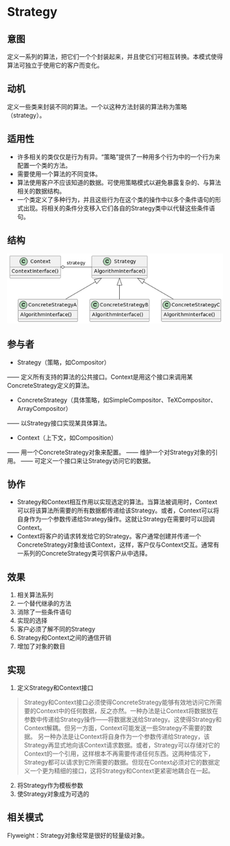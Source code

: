 # Strategy

## 意图

定义一系列的算法，把它们一个个封装起来，并且使它们可相互转换。本模式使得算法可独立于使用它的客户而变化。

## 动机

定义一些类来封装不同的算法。一个以这种方法封装的算法称为策略（strategy）。

## 适用性

- 许多相关的类仅仅是行为有异。“策略”提供了一种用多个行为中的一个行为来配置一个类的方法。
- 需要使用一个算法的不同变体。
- 算法使用客户不应该知道的数据。可使用策略模式以避免暴露复杂的、与算法相关的数据结构。
- 一个类定义了多种行为，并且这些行为在这个类的操作中以多个条件语句的形式出现。将相关的条件分支移入它们各自的Strategy类中以代替这些条件语句。

## 结构

![Strategy](Strategy.png)

## 参与者

- Strategy（策略，如Compositor）

—— 定义所有支持的算法的公共接口。Context是用这个接口来调用某ConcreteStrategy定义的算法。

- ConcreteStrategy（具体策略，如SimpleCompositor、TeXCompositor、ArrayCompositor）

—— 以Strategy接口实现某具体算法。

- Context（上下文，如Composition）

—— 用一个ConcreteStrategy对象来配置。
—— 维护一个对Strategy对象的引用。
—— 可定义一个接口来让Strategy访问它的数据。

## 协作

- Strategy和Context相互作用以实现选定的算法。当算法被调用时，Context可以将该算法所需要的所有数据都传递给该Strategy。或者，Context可以将自身作为一个参数传递给Strategy操作。这就让Strategy在需要时可以回调Context。
- Context将客户的请求转发给它的Strategy。客户通常创建并传递一个ConcreteStrategy对象给该Context，这样，客户仅与Context交互。通常有一系列的ConcreteStrategy类可供客户从中选择。

## 效果

1. 相关算法系列
2. 一个替代继承的方法
3. 消除了一些条件语句
4. 实现的选择
5. 客户必须了解不同的Strategy
6. Strategy和Context之间的通信开销
7. 增加了对象的数目

## 实现

1. 定义Strategy和Context接口

> Strategy和Context接口必须使得ConcreteStrategy能够有效地访问它所需要的Context中的任何数据，反之亦然。一种办法是让Context将数据放在参数中传递给Strategy操作——将数据发送给Strategy。这使得Strategy和Context解耦。但另一方面，Context可能发送一些Strategy不需要的数据。
> 另一种办法是让Context将自身作为一个参数传递给Strategy，该Strategy再显式地向该Context请求数据。或者，Strategy可以存储对它的Context的一个引用，这样根本不再需要传递任何东西。这两种情况下，Strategy都可以请求到它所需要的数据。但现在Context必须对它的数据定义一个更为精细的接口，这将Strategy和Context更紧密地耦合在一起。

2. 将Strategy作为模板参数
3. 使Strategy对象成为可选的

## 相关模式

Flyweight：Strategy对象经常是很好的轻量级对象。
